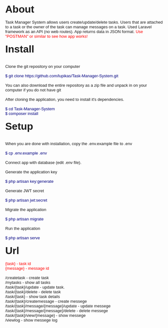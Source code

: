 <p><font face="Arial"><b><font size="6">About</font></b><br>
<font size="2"><br>
Task Manager System allows users create/update/delete tasks. Users that are 
attached to a task or the owner of the task can manage messages on a task. Used 
Laravel framework as an API (no web routes). App returns data in JSON format.
<font color="#FF0000">Use &quot;POSTMAN&quot; or similar to see how app works!</font><br>
<br>
</font><font size="6"><b>Install</b></font></font></p>
<p><font size="2" face="Arial"><br>
Clone the git repository on your computer<br>
<br>
<font color="#000080">$ git clone 
https://github.com/lupikas/Task-Manager-System.git</font><br>
<br>
You can also download the entire repository as a zip file and unpack in on your 
computer if you do not have git<br>
<br>
After cloning the application, you need to install it's dependencies.<br>
<br>
<font color="#000080">$ cd Task-Manager-System<br>
$ composer install</font><br>
<br>
</font><font face="Arial" size="6"><b>Setup</b></font></p>
<p><font size="2" face="Arial"><br>
When you are done with installation, copy the .env.example file to .env<br>
<br>
<font color="#000080">$ cp .env.example .env</font><br>
<br>
Connect app with database (edit .env file).<br>
<br>
Generate the application key<br>
<br>
<font color="#000080">$ php artisan key:generate</font><br>
<br>
Generate JWT secret<br>
<br>
<font color="#000080">$ php artisan jwt:secret<br>
</font><br>
Migrate the application<br>
<br>
<font color="#000080">$ php artisan migrate<br>
</font><br>
Run the application<br>
<br>
<font color="#000080">$ php artisan serve<br>
</font><br>
</font><font face="Arial" size="6"><b>Url</b></font><font size="2" face="Arial"><br>
<br>
<font color="#FF0000">{task} - task id<br>
{message} - message id</font><br>
<br>
/createtask - create task <br>
/mytasks - show all tasks<br>
/task/{task}/update - update task. <br>
/task/{task}/delete - delete task <br>
/task/{task} - show task details<br>
/task/{task}/createmessage - create messege<br>
/task/{task}/message/{message}/update - update messege <br>
/task/{task}/message/{message}/delete - delete messege <br>
/task/{task}/view/{message} - show messege<br>
/viewlog - show messege log</font></p>
